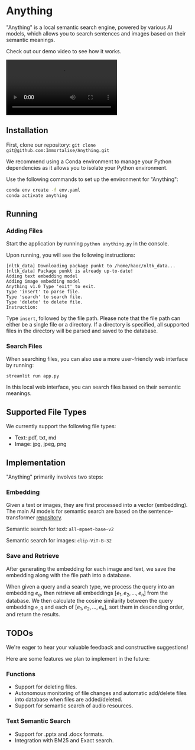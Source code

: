 # Anything

"Anything" is a local semantic search engine, powered by various AI models, which allows you to search sentences and images based on their semantic meanings.

Check out our demo video to see how it works.

<video src="demo/Anything_Demo.mov"></video>



## Installation

First, clone our repository: `git clone git@github.com:Immortalise/Anything.git`

We recommend using a Conda environment to manage your Python dependencies as it allows you to isolate your Python environment.

Use the following commands to set up the environment for "Anything":

```bash
conda env create -f env.yaml
conda activate anything
```



## Running

### Adding Files

Start the application by running `python anything.py` in the console.

Upon running, you will see the following instructions:

```
[nltk_data] Downloading package punkt to /home/haoc/nltk_data... 
[nltk_data] Package punkt is already up-to-date! 
Adding text embedding model 
Adding image embedding model 
Anything v1.0 Type 'exit' to exit.   
Type 'insert' to parse file.   
Type 'search' to search file.   
Type 'delete' to delete file. 
Instruction:
```

Type `insert`, followed by the file path. Please note that the file path can either be a single file or a directory. If a directory is specified, all supported files in the directory will be parsed and saved to the database.



### Search Files

When searching files, you can also use a more user-friendly web interface by running:

```
streamlit run app.py
```

In this local web interface, you can search files based on their semantic meanings.



## Supported File Types

We currently support the following file types:

- Text: pdf, txt, md
- Image: jpg, jpeg, png



## Implementation

"Anything" primarily involves two steps:

### Embedding

Given a text or images, they are first processed into a vector (embedding). The main AI models for semantic search are based on the sentence-transformer [repository](https://github.com/UKPLab/sentence-transformers).

Semantic search for text: `all-mpnet-base-v2`

Semantic search for images: `clip-ViT-B-32`

### Save and Retrieve

After generating the embedding for each image and text, we save the embedding along with the file path into a database.

When given a query and a search type, we process the query into an embedding $e_q$, then retrieve all embeddings $[e_1, e_2, ..., e_n]$ from the database. We then calculate the cosine similarity between the query embedding `e_q` and each of $[e_1, e_2, ..., e_n]$, sort them in descending order, and return the results.



## TODOs

We're eager to hear your valuable feedback and constructive suggestions!

Here are some features we plan to implement in the future:

### Functions

-  Support for deleting files.
-  Autonomous monitoring of file changes and automatic add/delete files into database when files are added/deleted.
-  Support for semantic search of audio resources.

### Text Semantic Search

-  Support for .pptx and .docx formats.
-  Integration with BM25 and Exact search.